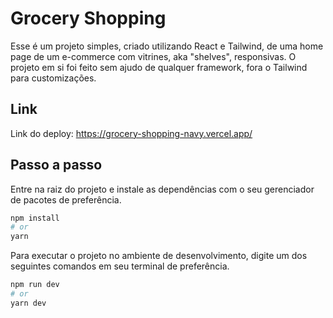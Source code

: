 # Grocery Shopping

Esse é um projeto simples, criado utilizando React e Tailwind, de uma home page de um e-commerce com vitrines, aka "shelves", responsivas. O projeto em si foi feito sem ajudo de qualquer framework, fora o Tailwind para customizações.

## Link

Link do deploy: https://grocery-shopping-navy.vercel.app/

## Passo a passo

Entre na raiz do projeto e instale as dependências com o seu gerenciador de pacotes de preferência.

```bash
npm install
# or
yarn
```

Para executar o projeto no ambiente de desenvolvimento, digite um dos seguintes comandos em seu terminal de preferência.

```bash
npm run dev
# or
yarn dev
```
